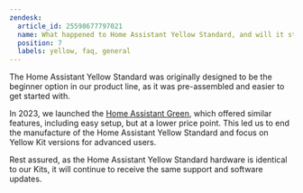 ```yaml
---
zendesk:
  article_id: 25598677797021
  name: What happened to Home Assistant Yellow Standard, and will it still be supported?
  position: 7
  labels: yellow, faq, general
---
```


The Home Assistant Yellow Standard was originally designed to be the beginner option in our product line, as it was pre-assembled and easier to get started with.

In 2023, we launched the [Home Assistant Green](https://www.home-assistant.io/green), which offered similar features, including easy setup, but at a lower price point. This led us to end the manufacture of the Home Assistant Yellow Standard and focus on Yellow Kit versions for advanced users.

Rest assured, as the Home Assistant Yellow Standard hardware is identical to our Kits, it will continue to receive the same support and software updates.
